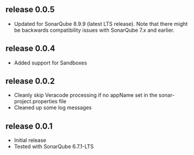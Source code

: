 
## release 0.0.5
- Updated for SonarQube 8.9.9 (latest LTS release).  Note that there might be backwards compatibility issues with SonarQube 7.x and earlier.

## release 0.0.4
- Added support for Sandboxes

## release 0.0.2
- Cleanly skip Veracode processing if no appName set in the sonar-project.properties file
- Cleaned up some log messages

## release 0.0.1
- Initial release
- Tested with SonarQube 6.7.1-LTS
